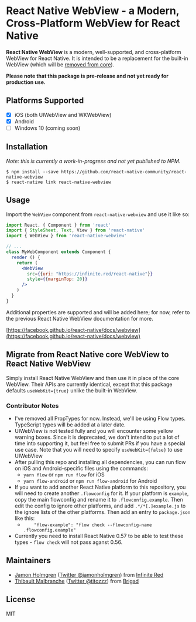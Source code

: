 # React Native WebView - a Modern, Cross-Platform WebView for React Native

**React Native WebView** is a modern, well-supported, and cross-platform WebView for React Native. It is intended to be a replacement for the built-in WebView (which will be [removed from core](https://github.com/react-native-community/discussions-and-proposals/pull/3)).

**Please note that this package is pre-release and not yet ready for production use.**

## Platforms Supported

* [x] iOS (both UIWebView and WKWebView)
* [x] Android
* [ ] Windows 10 (coming soon)

## Installation

*Note: this is currently a work-in-progress and not yet published to NPM.*

```
$ npm install --save https://github.com/react-native-community/react-native-webview
$ react-native link react-native-webview
```

## Usage

Import the `WebView` component from `react-native-webview` and use it like so:

```jsx
import React, { Component } from 'react'
import { StyleSheet, Text, View } from 'react-native'
import { WebView } from 'react-native-webview'

// ...
class MyWebComponent extends Component {
  render () {
    return (
      <WebView
        src={{uri: "https://infinite.red/react-native"}}
        style={{marginTop: 20}}
      />
    )
  }
}
```

Additional properties are supported and will be added here; for now, refer to the previous React Native WebView documentation for more.

[https://facebook.github.io/react-native/docs/webview](https://facebook.github.io/react-native/docs/webview)

## Migrate from React Native core WebView to React Native WebView

Simply install React Native WebView and then use it in place of the core WebView. Their APIs are currently identical, except that this package defaults `useWebKit={true}` unlike the built-in WebView.

### Contributor Notes

* I've removed all PropTypes for now. Instead, we'll be using Flow types. TypeScript types will be added at a later date.
* UIWebView is not tested fully and you will encounter some yellow warning boxes. Since it is deprecated, we don't intend to put a lot of time into supporting it, but feel free to submit PRs if you have a special use case. Note that you will need to specify `useWebKit={false}` to use UIWebView
* After pulling this repo and installing all dependencies, you can run flow on iOS and Android-specific files using the commands:
  * `yarn flow` or `npm run flow` for iOS
  * `yarn flow-android` or `npm run flow-android` for Android
* If you want to add another React Native platform to this repository, you will need to create another `.flowconfig` for it. If your platform is `example`, copy the main flowconfig and rename it to `.flowconfig.example`. Then edit the config to ignore other platforms, and add `.*/*[.]example.js` to the ignore lists of the other platforms. Then add an entry to `package.json` like this:
  * `    "flow-example": "flow check --flowconfig-name .flowconfig.example"`
* Currently you need to install React Native 0.57 to be able to test these types - `flow check` will not pass aganst 0.56.

## Maintainers

* [Jamon Holmgren](https://github.com/jamonholmgren) ([Twitter @jamonholmgren](https://twitter.com/jamonholmgren)) from [Infinite Red](https://infinite.red/react-native)
* [Thibault Malbranche](https://github.com/Titozzz) ([Twitter @titozzz](https://twitter.com/titozzz)) from [Brigad](https://brigad.co/about)

## License

MIT

